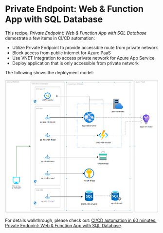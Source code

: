 # Private Endpoint: Web & Function App with SQL Database

This recipe, _Private Endpoint: Web & Function App with SQL Database_ demostrate a few items in CI/CD automation:

- Utilize Private Endpoint to provide accessible route from private network
- Block access from public internet for Azure PaaS
- Use VNET Integration to access private network for Azure App Service
- Deploy application that is only accessible from private network

The following shows the deployment model:

![](internal-web-func-sql.png)

For details walkthrough, please check out: [CI/CD automation in 60 minutes: Private Endpoint: Web & Function App with SQL Database](https://raideen.ca/2022/10/25/private-endpoint-web-amp-function-app-with-sql-database).